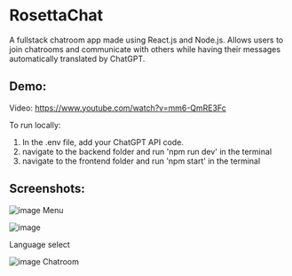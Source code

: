 # RosettaChat

A fullstack chatroom app made using React.js and Node.js. Allows users to join chatrooms and communicate with others while having their messages automatically translated by ChatGPT.

## Demo:
Video: https://www.youtube.com/watch?v=mm6-QmRE3Fc

To run locally:
1. In the .env file, add your ChatGPT API code.
2. navigate to the backend folder and run 'npm run dev' in the terminal
3. navigate to the frontend folder and run 'npm start' in the terminal

## Screenshots:
![image](https://github.com/chenjerry623/RosettaChat/assets/126199409/3d61a454-2614-4569-b5bb-ee347f532704)
Menu

![image](https://github.com/chenjerry623/RosettaChat/assets/126199409/3d7f055c-497d-4abd-abdd-dc67b2badde1)


Language select

![image](https://github.com/chenjerry623/RosettaChat/assets/126199409/5c10e60a-fb31-43c4-bc98-44da6e446957)
Chatroom
